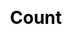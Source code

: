 ---
title: Count
description: |
  A simple word and character count tool
screenshots:
  - /images/projects/count.png
thumbnail: /images/projects/count.png
link: https://count.taravancil.com
srcLink: https://github.com/taravancil/count
css: /css/projects.min.css
---